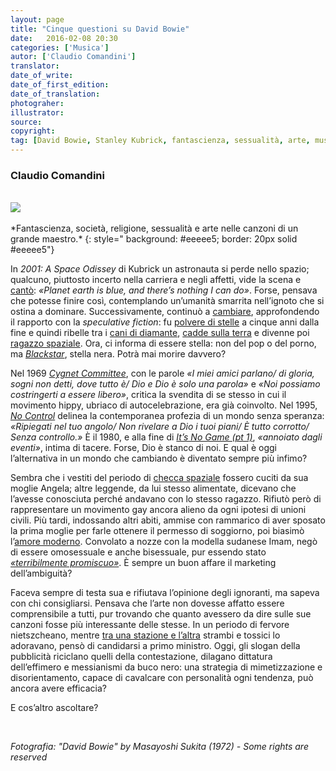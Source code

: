 ```yaml
---
layout: page
title: "Cinque questioni su David Bowie"
date:   2016-02-08 20:30
categories: ['Musica'] 
autor: ['Claudio Comandini']
translator:
date_of_write:
date_of_first_edition:
date_of_translation:
photograher:
illustrator:
source:
copyright: 
tag: [David Bowie, Stanley Kubrick, fantascienza, sessualità, arte, musica, alternativa, marketing]
---
```


### Claudio Comandini

<br>
<div class="container">
<img src="https://farm2.staticflickr.com/1609/23952322609_41755f3bc5.jpg">
</div>

<br>
*Fantascienza, società, religione, sessualità e arte nelle canzoni di un grande maestro.*
{: style=" background:  #eeeee5; border: 20px solid #eeeee5"}

In _2001: A Space Odissey_ di Kubrick un astronauta si perde nello spazio; qualcuno, piuttosto incerto nella carriera e negli affetti, vide la scena e [cantò](https://www.youtube.com/watch?v=D67kmFzSh_o): _«Planet earth is blue, and there’s nothing I can do»_. Forse, pensava che potesse finire così, contemplando un’umanità smarrita nell’ignoto che si ostina a dominare. Successivamente, continuò a [cambiare](https://www.youtube.com/watch?v=pl3vxEudif8), approfondendo il rapporto con la _speculative fiction_: fu [polvere di stelle](https://www.youtube.com/watch?v=IWm03wYBTbM&list=PLuR3CWq59OyrTdWAeVkqH3F6UziQICYeN&index=1) a cinque anni dalla fine e quindi ribelle tra i [cani di diamante](https://www.youtube.com/watch?v=25uvh4axNCQ), [cadde sulla terra](https://www.youtube.com/watch?v=zfQd2LlJ_Rs) e divenne poi [ragazzo spaziale](https://www.youtube.com/watch?v=sjYHTCR0qBk). Ora, ci informa di essere stella: non del pop o del porno, ma _[Blackstar](https://www.youtube.com/watch?v=kszLwBaC4Sw)_, stella nera. Potrà mai morire davvero?

Nel 1969 _[Cygnet Committee](https://www.youtube.com/watch?v=om_azFmk9dc)_, con le parole _«I miei amici parlano/ di gloria, sogni non detti, dove tutto è/ Dio e Dio è solo una parola»_ e _«Noi possiamo costringerti a essere libero»_, critica la svendita di se stesso in cui il movimento hippy, ubriaco di autocelebrazione, era già coinvolto. Nel 1995, _[No Control](https://www.youtube.com/watch?v=JJkUWJ8xdC0)_ delinea la contemporanea profezia di un mondo senza speranza: _«Ripiegati nel tuo angolo/ Non rivelare a Dio i tuoi piani/ È tutto corrotto/ Senza controllo.»_ È il 1980, e alla fine di _[It’s No Game (pt 1)](https://www.youtube.com/watch?v=q4HG-OjMxzE)_, _«annoiato dagli eventi»_, intima di tacere. Forse, Dio è stanco di noi. E qual è oggi l’alternativa in un mondo che cambiando è diventato sempre più infimo?

Sembra che i vestiti del periodo di [checca spaziale](https://www.youtube.com/watch?v=4B5zmDz4vR4) fossero cuciti da sua moglie Angela; altre leggende, da lui stesso alimentate, dicevano che l’avesse conosciuta perché andavano con lo stesso ragazzo. Rifiutò però di rappresentare un movimento gay ancora alieno da ogni ipotesi di unioni civili. Più tardi, indossando altri abiti, ammise con rammarico di aver sposato la prima moglie per farle ottenere il permesso di soggiorno, poi biasimò l’[amore moderno](https://www.youtube.com/watch?v=HnWOWVhFrLg). Convolato a nozze con la modella sudanese Imam, negò di essere omosessuale e anche bisessuale, pur essendo stato _[«terribilmente promiscuo»](https://www.youtube.com/watch?v=zZdNxKkMiRE)_. È sempre un buon affare il marketing dell’ambiguità?

Faceva sempre di testa sua e rifiutava l’opinione degli ignoranti, ma sapeva con chi consigliarsi. Pensava che l’arte non dovesse affatto essere comprensibile a tutti, pur trovando che quanto avessero da dire sulle sue canzoni fosse più interessante delle stesse. In un periodo di fervore nietszcheano, mentre [tra una stazione e l’altra](https://www.youtube.com/watch?v=KxtqJxq2yck) strambi e tossici lo adoravano, pensò di candidarsi a primo ministro. Oggi, gli slogan della pubblicità riciclano quelli della contestazione, dilagano dittatura dell’effimero e messianismi da buco nero: una strategia di mimetizzazione e disorientamento, capace di cavalcare con personalità ogni tendenza, può ancora avere efficacia?

E cos’altro ascoltare?

<br>


_Fotografia: "David Bowie" by Masayoshi Sukita (1972) - Some rights are reserved_
